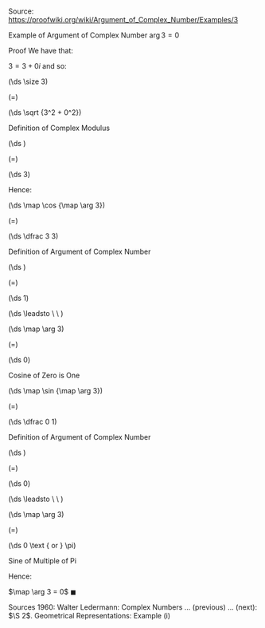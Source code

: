 # 

Source: https://proofwiki.org/wiki/Argument_of_Complex_Number/Examples/3

Example of Argument of Complex Number
$\arg 3 = 0$


Proof
We have that:

$3 = 3 + 0 i$
and so:














\(\ds \size 3\)

\(=\)







\(\ds \sqrt {3^2 + 0^2}\)





Definition of Complex Modulus














\(\ds \)

\(=\)







\(\ds 3\)










Hence:














\(\ds \map \cos {\map \arg 3}\)

\(=\)







\(\ds \dfrac 3 3\)





Definition of Argument of Complex Number














\(\ds \)

\(=\)







\(\ds 1\)














\(\ds \leadsto \ \ \)





\(\ds \map \arg 3\)

\(=\)







\(\ds 0\)





Cosine of Zero is One


















\(\ds \map \sin {\map \arg 3}\)

\(=\)







\(\ds \dfrac 0 1\)





Definition of Argument of Complex Number














\(\ds \)

\(=\)







\(\ds 0\)














\(\ds \leadsto \ \ \)





\(\ds \map \arg 3\)

\(=\)







\(\ds 0 \text { or } \pi\)





Sine of Multiple of Pi




Hence:

$\map \arg 3 = 0$
$\blacksquare$


Sources
1960: Walter Ledermann: Complex Numbers ... (previous) ... (next): $\S 2$. Geometrical Representations: Example $\text{(i)}$




